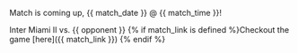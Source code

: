 Match is coming up, {{ match_date }} @ {{ match_time }}!

Inter Miami II vs. {{ opponent }}
{% if match_link is defined %}Checkout the game [here]({{ match_link }})
{% endif %}
